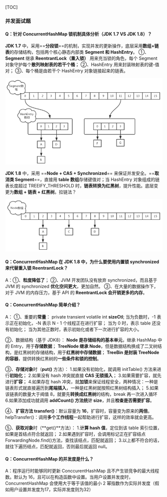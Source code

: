 [TOC]

### 并发面试题



#### Q：针对 ConcurrentHashMap 锁机制具体分析（JDK 1.7 VS JDK 1.8）？

**JDK 1.7** 中，采用==**分段锁**==的机制，实现并发的更新操作，底层采用**数组+链表**的存储结构，包括两个核心静态内部类 **Segment 和 HashEntry**。
 ①、**Segment** 继承 **ReentrantLock（重入锁）** 用来充当锁的角色，每个 Segment 对象守护每个**散列映射表的若干个桶**；
 ②、HashEntry 用来封装映射表的键-值对；
 ③、每个桶是由若干个 HashEntry 对象链接起来的链表。

![1567085163626](assets/1567085163626.png)

**JDK 1.8** 中，采用 ==**Node + CAS + Synchronized**== 来保证并发安全。==**取消类 Segment**==，直接用 **table 数组**存储键值对；当 HashEntry 对象组成的链表长度超过 TREEIFY_THRESHOLD 时，**链表转换为红黑树**，提升性能。底层变更为**数组 + 链表 + 红黑树**。拉链法？

![1567085202643](assets/1567085202643.png)



#### Q：ConcurrentHashMap 在 JDK 1.8 中，为什么要使用内置锁 synchronized 来代替重入锁 ReentrantLock？

A：①、**粒度降低了**；
 ②、JVM 开发团队没有放弃 synchronized，而且基于 JVM 的 synchronized **优化空间更大**，更加自然。
 ③、在大量的数据操作下，对于 JVM 的内存压力，基于 API  的 **ReentrantLock 会开销更多的内存**。



#### Q：ConcurrentHashMap 简单介绍？

A：
 ①、重要的**常量**：
 private transient volatile int **sizeCtl**;
 当为负数时，-1 表示正在初始化，-N 表示 N - 1 个线程正在进行扩容；
 当为 0 时，表示 table 还没有初始化；
 当为其他正数时，表示初始化或者下一次进行扩容的大小。

②、数据结构（基于 JDK8）：
 **Node 是存储结构的基本单元**，继承 HashMap 中的 Entry，用于**存储数据**；
 **TreeNode 继承 Node**，但是数据结构换成了二叉树结构，是红黑树的存储结构，用于**红黑树中存储数据**；
 **TreeBin 是封装 TreeNode 的容器**，提供转换红黑树的**一些条件和锁的控制**。

③、**存储对象**时（**put()** 方法）：
 1.如果没有初始化，就调用 initTable() 方法来进行**初始化**；
 2.如果没有 hash 冲突就直接 **CAS 无锁插入**；
 3.如果需要扩容，就先进行**扩容**；
 4.如果存在 hash 冲突，就**加锁**来保证线程安全，两种情况：一种是链表形式就直接遍历到**尾端插入**，一种是红黑树就按照红黑树结构插入；
 5.如果该链表的数量大于阀值 8，就要先**转换成红黑树**的结构，break 再一次进入循环
 6.如果添加成功就调用 **addCount() 方法统计 size**，并且**检查是否需要扩容**。

④、**扩容方法 transfer()**：默认容量为 **16**，扩容时，容量变为原来的**两倍**。
 helpTransfer()：调用**多个工作线程**一起帮助进行扩容，这样的效率就会更高。

⑤、**获取对象**时（**get()**方法）：
 1.**计算 hash 值**，定位到该 table 索引位置，如果是首结点符合就返回；
 2.如果遇到扩容时，会调用标记正在扩容结点 ForwardingNode.find()方法，查找该结点，匹配就返回；
 3.以上都不符合的话，就往下遍历结点，匹配就返回，否则最后就返回 null。



#### Q：ConcurrentHashMap 的并发度是什么？

A：程序运行时能够同时更新 ConccurentHashMap 且不产生锁竞争的最大线程数。默认为 16，且可以在构造函数中设置。当用户设置并发度时，ConcurrentHashMap 会使用大于等于该值的最小 2 幂指数作为实际并发度（假如用户设置并发度为17，实际并发度则为32）

